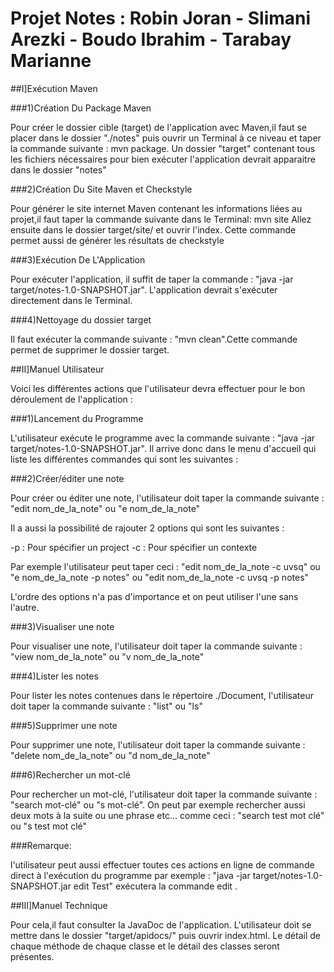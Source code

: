 # Projet Notes : Robin Joran - Slimani Arezki - Boudo Ibrahim - Tarabay Marianne

##I]Exécution Maven

###1)Création Du Package Maven

  Pour créer le dossier cible (target) de l'application avec Maven,il faut se placer dans le dossier "./notes" puis ouvrir un Terminal à ce niveau et taper la commande suivante : mvn package.
  Un dossier "target" contenant tous les fichiers nécessaires pour bien exécuter l'application devrait apparaitre dans le dossier "notes"
  
###2)Création Du Site Maven et Checkstyle

  Pour générer le site internet Maven contenant les informations liées au projet,il faut taper la commande suivante dans le Terminal: mvn site
  Allez ensuite dans le dossier target/site/ et ouvrir l'index.
Cette commande permet aussi de générer les résultats de checkstyle
    
###3)Exécution De L'Application

  Pour exécuter l'application, il suffit de taper la commande : "java -jar target/notes-1.0-SNAPSHOT.jar".
  L'application devrait s'exécuter directement dans le Terminal.
    
###4)Nettoyage du dossier target

  Il faut exécuter la commande suivante : "mvn clean".Cette commande permet de supprimer le dossier target.
  
##II]Manuel Utilisateur

  Voici les différentes actions que l'utilisateur devra effectuer pour le bon déroulement de l'application :
  
###1)Lancement du Programme

  L'utilisateur exécute le programme avec la commande suivante : "java -jar target/notes-1.0-SNAPSHOT.jar".
  Il arrive donc dans le menu d'accueil qui liste les différentes commandes qui sont les suivantes :

###2)Créer/éditer une note

Pour créer ou éditer une note, l'utilisateur doit taper la commande suivante : "edit nom_de_la_note" ou "e nom_de_la_note" 

Il a aussi la possibilité de rajouter 2 options qui sont les suivantes :

-p : Pour spécifier un project
-c : Pour spécifier un contexte

Par exemple l'utilisateur peut taper ceci : "edit nom_de_la_note -c uvsq" ou "e nom_de_la_note -p notes" ou "edit nom_de_la_note -c uvsq -p notes"

L'ordre des options n'a pas d'importance et on peut utiliser l'une sans l'autre.

###3)Visualiser une note

Pour visualiser une note, l'utilisateur doit taper la commande suivante : "view nom_de_la_note" ou "v nom_de_la_note" 

###4)Lister les notes

Pour lister les notes contenues dans le répertoire ./Document, l'utilisateur doit taper la commande suivante : "list" ou "ls" 

###5)Supprimer une note

Pour supprimer une note, l'utilisateur doit taper la commande suivante : "delete nom_de_la_note" ou "d nom_de_la_note" 

###6)Rechercher un mot-clé

Pour rechercher un mot-clé, l'utilisateur doit taper la commande suivante : "search mot-clé" ou "s mot-clé".
On peut par exemple rechercher aussi deux mots à la suite ou une phrase etc... comme ceci :
"search test mot clé" ou "s test mot clé"

###Remarque:

l'utilisateur peut aussi effectuer toutes ces actions en ligne de commande direct à l'exécution du programme par exemple : "java -jar target/notes-1.0-SNAPSHOT.jar edit Test" exécutera la commande edit .

##III]Manuel Technique

  Pour cela,il faut consulter la JavaDoc de l'application.
L'utilisateur doit se mettre dans le dossier "target/apidocs/" puis ouvrir index.html.
Le détail de chaque méthode de chaque classe et le détail des classes seront présentes.

  


